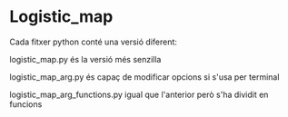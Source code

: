 # Logistic_map

Cada fitxer python conté una versió diferent:

logistic_map.py és la versió més senzilla

logistic_map_arg.py és capaç de modificar opcions si s'usa per terminal

logistic_map_arg_functions.py igual que l'anterior però s'ha dividit en funcions

